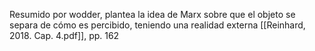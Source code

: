 Resumido por wodder, plantea la idea de Marx sobre que el objeto se separa de cómo es percibido, teniendo una realidad externa
[[Reinhard, 2018. Cap. 4.pdf]], pp. 162
